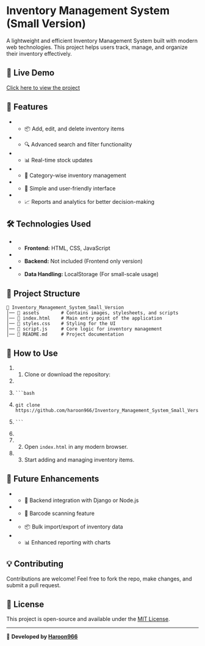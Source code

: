 # Inventory Management System (Small Version)

A lightweight and efficient Inventory Management System built with modern web technologies. This project helps users track, manage, and organize their inventory effectively.

## 🚀 Live Demo

[Click here to view the project](https://haroon966.github.io/Inventory_Management_System_Small_Version/)

## 📌 Features

* *   📦 Add, edit, and delete inventory items
* *   🔍 Advanced search and filter functionality
* *   📊 Real-time stock updates
* *   📑 Category-wise inventory management
* *   📜 Simple and user-friendly interface
* *   📈 Reports and analytics for better decision-making

## 🛠️ Technologies Used

* *   **Frontend:** HTML, CSS, JavaScript
* *   **Backend:** Not included (Frontend only version)
* *   **Data Handling:** LocalStorage (For small-scale usage)

## 📂 Project Structure

```
📁 Inventory_Management_System_Small_Version
│── 📂 assets        # Contains images, stylesheets, and scripts
│── 📜 index.html    # Main entry point of the application
│── 📜 styles.css    # Styling for the UI
│── 📜 script.js     # Core logic for inventory management
│── 📜 README.md     # Project documentation
```

## 📖 How to Use

1. 1.  Clone or download the repository:
1.     
1.     ```bash
1.     git clone https://github.com/haroon966/Inventory_Management_System_Small_Version.git
1.     ```
1.     
1. 2.  Open `index.html` in any modern browser.
1. 3.  Start adding and managing inventory items.

## 📌 Future Enhancements

* *   🔄 Backend integration with Django or Node.js
* *   🛒 Barcode scanning feature
* *   📦 Bulk import/export of inventory data
* *   📊 Enhanced reporting with charts

## 💡 Contributing

Contributions are welcome! Feel free to fork the repo, make changes, and submit a pull request.

## 📜 License

This project is open-source and available under the [MIT License](https://chatgpt.com/c/LICENSE).

* * *

🔗 **Developed by [Haroon966](https://github.com/haroon966/)**
